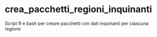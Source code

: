 # crea_pacchetti_regioni_inquinanti
Script R e bash per creare pacchetti con dati inquinanti per ciascuna regione
